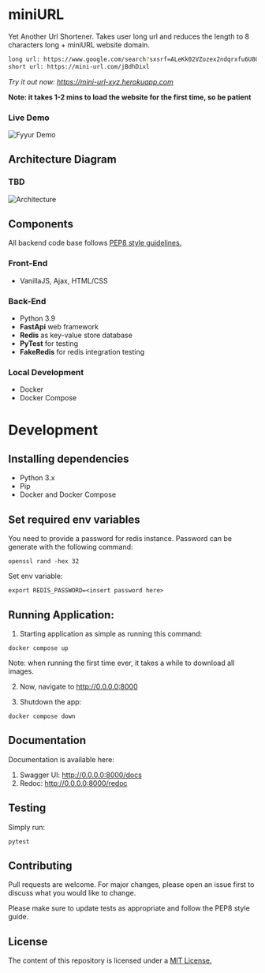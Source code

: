 # miniURL

Yet Another Url Shortener. Takes user long url and reduces the length to 8 characters long + miniURL website domain.
```bash
long url: https://www.google.com/search?sxsrf=ALeKk02VZozex2ndqrxfu6U8OOe4jrwLfQ:1619024507825&q=Ridiculously+long+URL&sa=X&ved=2ahUKEwiOja-l6I_wAhXXFXcKHfoTDEoQ1QIwF3oECBoQAQ&biw=1920&bih=969
short url: https://mini-url.com/jBdhDixl
```

_Try it out now: https://mini-url-xyz.herokuapp.com_

**Note: it takes 1-2 mins to load the website for the first time, so be patient**

### Live Demo

![Fyyur Demo](images/mini-url.png)

## Architecture Diagram
### TBD
![Architecture](images/DATA-TRANSFER.JPG)

## Components
All backend code base follows [PEP8 style guidelines.](https://www.python.org/dev/peps/pep-0008)
### Front-End
* VanillaJS, Ajax, HTML/CSS
### Back-End 
* Python 3.9
* **FastApi** web framework
* **Redis** as key-value store database
* **PyTest** for testing
* **FakeRedis** for redis integration testing
### Local Development
* Docker
* Docker Compose

# Development
## Installing dependencies
- Python 3.x
- Pip
- Docker and Docker Compose

## Set required env variables
You need to provide a password for redis instance. Password can be generate with the following command:

`openssl rand -hex 32`

Set env variable:

`export REDIS_PASSWORD=<insert password here>`

## Running Application:
1. Starting application as simple as running this command:

`docker compose up`

Note: when running the first time ever, it takes a while to download all images.

2. Now, navigate to http://0.0.0.0:8000

3. Shutdown the app:

`docker compose down`

## Documentation
Documentation is available here:

1. Swagger UI: http://0.0.0.0:8000/docs
2. Redoc: http://0.0.0.0:8000/redoc

## Testing
Simply run:

`pytest`

## Contributing
Pull requests are welcome. For major changes, please open an issue first to discuss what you would like to change.

Please make sure to update tests as appropriate and follow the PEP8 style guide.

## License

The content of this repository is licensed under a [MIT License.](https://github.com/jurayev/mini-url/blob/main/LICENSE.md)